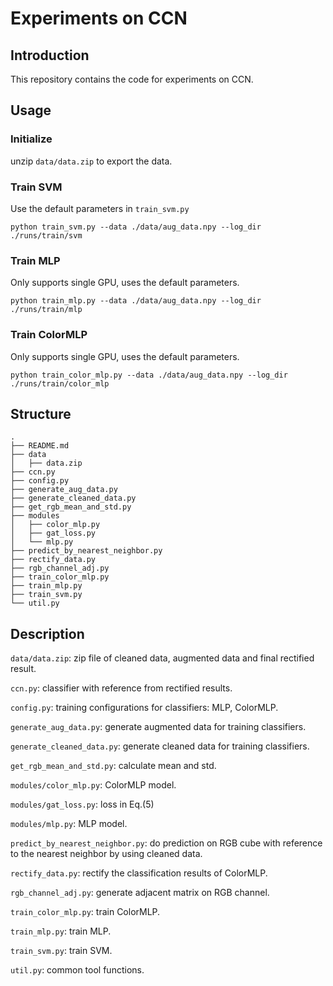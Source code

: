 # Experiments on CCN

## Introduction
This repository contains the code for experiments on CCN.

## Usage
### Initialize
unzip `data/data.zip` to export the data.

### Train SVM
Use the default parameters in `train_svm.py`
```
python train_svm.py --data ./data/aug_data.npy --log_dir ./runs/train/svm
```

### Train MLP
Only supports single GPU, uses the default parameters.
```
python train_mlp.py --data ./data/aug_data.npy --log_dir ./runs/train/mlp
```

### Train ColorMLP
Only supports single GPU, uses the default parameters.
```
python train_color_mlp.py --data ./data/aug_data.npy --log_dir ./runs/train/color_mlp
```

## Structure
```text
.
├── README.md
├── data
│   ├── data.zip
├── ccn.py
├── config.py
├── generate_aug_data.py
├── generate_cleaned_data.py
├── get_rgb_mean_and_std.py
├── modules
│   ├── color_mlp.py
│   ├── gat_loss.py
│   └── mlp.py
├── predict_by_nearest_neighbor.py
├── rectify_data.py
├── rgb_channel_adj.py
├── train_color_mlp.py
├── train_mlp.py
├── train_svm.py
└── util.py
```
## Description
`data/data.zip`: zip file of cleaned data, augmented data and final rectified result.

`ccn.py`: classifier with reference from rectified results.

`config.py`: training configurations for classifiers: MLP, ColorMLP.

`generate_aug_data.py`: generate augmented data for training classifiers.

`generate_cleaned_data.py`: generate cleaned data for training classifiers.

`get_rgb_mean_and_std.py`: calculate mean and std.

`modules/color_mlp.py`: ColorMLP model.

`modules/gat_loss.py`: loss in Eq.(5)

`modules/mlp.py`: MLP model.

`predict_by_nearest_neighbor.py`: do prediction on RGB cube with reference to the nearest neighbor by using cleaned data.

`rectify_data.py`: rectify the classification results of ColorMLP.

`rgb_channel_adj.py`: generate adjacent matrix on RGB channel.

`train_color_mlp.py`: train ColorMLP.

`train_mlp.py`: train MLP.

`train_svm.py`: train SVM.

`util.py`: common tool functions.


